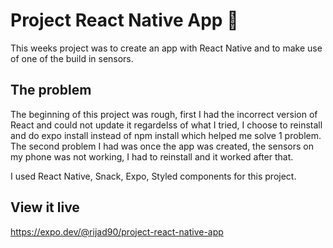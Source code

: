 # Project React Native App 📱

This weeks project was to create an app with React Native and to make use of one of the build in sensors. 

## The problem

The beginning of this project was rough, first I had the incorrect version of React and could not update it regardelss of what I tried, I choose to reinstall and do expo install instead of npm install which helped me solve 1 problem. The second problem I had was once the app was created, the sensors on my phone was not working, I had to reinstall and it worked after that. 

I used React Native, Snack, Expo, Styled components for this project. 


## View it live
https://expo.dev/@rijad90/project-react-native-app
